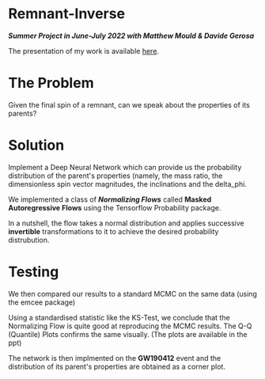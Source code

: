 # Remnant-Inverse

***Summer Project in June-July 2022 with Matthew Mould & Davide Gerosa***

The presentation of my work is available [here](https://drive.google.com/file/d/1riPIv31fIuuAlT6dXhmXdM-2XmcYwpjv/view?usp=sharing).

# The Problem

Given the final spin of a remnant, can we speak about the properties of its parents?

# Solution

Implement a Deep Neural Network which can provide us the probability distribution of the parent's properties (namely, the mass ratio, the dimensionless spin vector magnitudes, the inclinations and the delta_phi.

We implemented a class of ***Normalizing Flows*** called **Masked Autoregressive Flows** using the Tensorflow Probability package.

In a nutshell, the flow takes a normal distribution and applies successive **invertible** transformations to it to achieve the desired probability distrubution.

# Testing

We then compared our results to a standard MCMC on the same data (using the emcee package)

Using a standardised statistic like the KS-Test, we conclude that the Normalizing Flow is quite good at reproducing the MCMC results.
The Q-Q (Quantile) Plots confirms the same visually. (The plots are available in the ppt)

The network is then implmented on the **GW190412** event and the distribution of its parent's properties are obtained as a corner plot.









